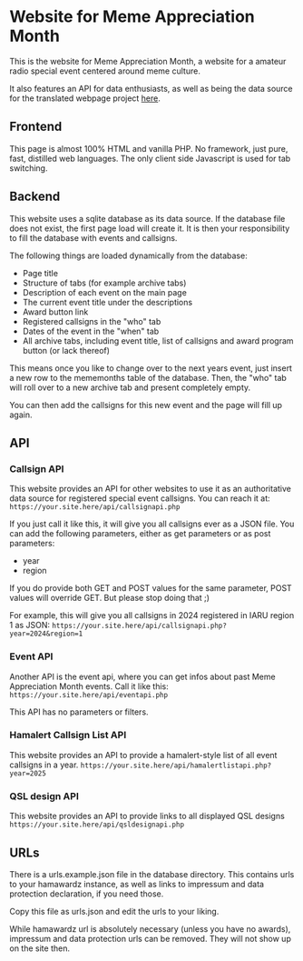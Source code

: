 # Website for Meme Appreciation Month
This is the website for Meme Appreciation Month, a website for a amateur radio special event centered around meme culture.

It also features an API for data enthusiasts, as well as being the data source for the translated webpage project [here](https://github.com/YamishoYami/MemeMonthPL).

## Frontend
This page is almost 100% HTML and vanilla PHP. No framework, just pure, fast, distilled web languages. The only client side Javascript is used for tab switching.

## Backend
This website uses a sqlite database as its data source. If the database file does not exist, the first page load will create it. It is then your responsibility to fill the database with events and callsigns.

The following things are loaded dynamically from the database:
- Page title
- Structure of tabs (for example archive tabs)
- Description of each event on the main page
- The current event title under the descriptions
- Award button link
- Registered callsigns in the "who" tab
- Dates of the event in the "when" tab
- All archive tabs, including event title, list of callsigns and award program button (or lack thereof)

This means once you like to change over to the next years event, just insert a new row to the mememonths table of the database. Then, the "who" tab will roll over to a new archive tab and present completely empty. 

You can then add the callsigns for this new event and the page will fill up again.

## API
### Callsign API
This website provides an API for other websites to use it as an authoritative data source for registered special event callsigns. 
You can reach it at: ```https://your.site.here/api/callsignapi.php```

If you just call it like this, it will give you all callsigns ever as a JSON file. 
You can add the following parameters, either as get parameters or as post parameters: 
- year
- region

If you do provide both GET and POST values for the same parameter, POST values will override GET. But please stop doing that ;)

For example, this will give you all callsigns in 2024 registered in IARU region 1 as JSON:
```https://your.site.here/api/callsignapi.php?year=2024&region=1```

### Event API
Another API is the event api, where you can get infos about past Meme Appreciation Month events. Call it like this:
```https://your.site.here/api/eventapi.php```

This API has no parameters or filters.

### Hamalert Callsign List API
This website provides an API to provide a hamalert-style list of all event callsigns in a year.
```https://your.site.here/api/hamalertlistapi.php?year=2025```

### QSL design API
This website provides an API to provide links to all displayed QSL designs
```https://your.site.here/api/qsldesignapi.php```

## URLs
There is a urls.example.json file in the database directory. This contains urls to your hamawardz instance, as well as links to impressum and data protection declaration, if you need those. 

Copy this file as urls.json and edit the urls to your liking.

While hamawardz url is absolutely necessary (unless you have no awards), impressum and data protection urls can be removed. They will not show up on the site then.

